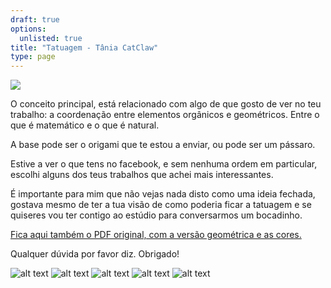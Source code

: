 ```yaml
---
draft: true
options:
  unlisted: true
title: "Tatuagem - Tânia CatClaw" 
type: page
---
```


![](/page/tania-catclaw/origami.jpg) 

O conceito principal, está relacionado com algo de que gosto de ver no teu trabalho: a coordenação entre elementos orgânicos e geométricos. Entre o que é matemático e o que é natural.

A base pode ser o origami que te estou a enviar, ou pode ser um pássaro. 

Estive a ver o que tens no facebook, e sem nenhuma ordem em particular, escolhi alguns dos teus trabalhos que achei mais interessantes. 

É importante para mim que não vejas nada disto como uma ideia fechada, gostava mesmo de ter a tua visão de como poderia ficar a tatuagem e se quiseres vou ter contigo ao estúdio para conversarmos um bocadinho.

[Fica aqui também o PDF original, com a versão geométrica e as cores.](https://brunoamaral.eu/origamis-tat.pdf)

Qualquer dúvida por favor diz. Obrigado!

![alt text](/page/tania-catclaw/1.jpg "1")
![alt text](/page/tania-catclaw/2.jpg "2")
![alt text](/page/tania-catclaw/3.jpg "3")
![alt text](/page/tania-catclaw/4.jpg "4")
![alt text](/page/tania-catclaw/5.jpg "5")


